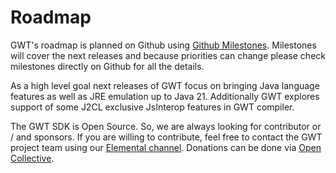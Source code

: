 Roadmap
===

GWT's roadmap is planned on Github using [Github Milestones](https://github.com/gwtproject/gwt/milestones). Milestones will cover the next releases and because priorities can change please check milestones directly on Github for all the details.

As a high level goal next releases of GWT focus on bringing Java language features as well as JRE emulation up to Java 21. Additionally GWT explores support of some J2CL exclusive JsInterop features in GWT compiler.

The GWT SDK is Open Source. So, we are always looking for contributor or / and sponsors. If you are willing to contribute, feel free to contact the GWT project team using our [Elemental channel](https://matrix.to/#/#gwtproject_gwt:gitter.im). 
Donations can be done via [Open Collective](https://opencollective.com/gwt-project).

